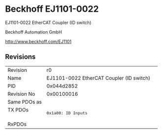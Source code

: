 # Beckhoff EJ1101-0022

EJ1101-0022 EtherCAT Coupler (ID switch)

Beckhoff Automation GmbH

http://www.beckhoff.com/EJ1101

## Revisions
<table>
<tr >
<td>Revision</td>
<td>r0</td>
</tr>
<tr >
<td>Name</td>
<td>EJ1101-0022 EtherCAT Coupler (ID switch)</td>
</tr>
<tr >
<td>PID</td>
<td>0x044d2852</td>
</tr>
<tr >
<td>Revision No</td>
<td>0x00100016</td>
</tr>
<tr >
<td>Same PDOs as</td>
<td></td>
</tr>
<tr class="txpdo">
<td rowspan=1 valign=top>TX PDOs</td>
<td><pre>0x1a00: ID Inputs</pre></td>
<td></td>
</tr>
<tr >
<td>RxPDOs</td>
<td></td>
</tr>
</table>
